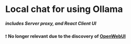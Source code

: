 # Local chat for using Ollama
##### includes Server proxy, and React Client UI

❗ **No longer relevant due to the discovery of [OpenWebUI](https://openwebui.com/)**
